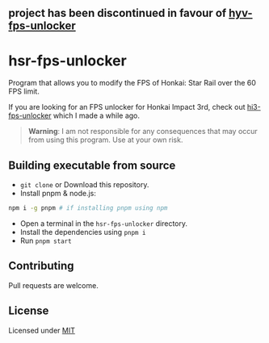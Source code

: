 ## project has been discontinued in favour of [hyv-fps-unlocker](https://github.com/dromzeh/hyv-fps-unlocker/)

# hsr-fps-unlocker

Program that allows you to modify the FPS of Honkai: Star Rail over the 60 FPS limit.

If you are looking for an FPS unlocker for Honkai Impact 3rd, check out [hi3-fps-unlocker](https://github.com/dromzeh/hi3-fps-unlocker) which I made a while ago.

> **Warning**:
> I am not responsible for any consequences that may occur from using this program. Use at your own risk.

## Building executable from source

- `git clone` or Download this repository.
- Install pnpm & node.js:

```bash
npm i -g pnpm # if installing pnpm using npm
```

- Open a terminal in the `hsr-fps-unlocker` directory.
- Install the dependencies using `pnpm i`
- Run `pnpm start`

## Contributing

Pull requests are welcome.

## License

Licensed under [MIT](https://mit.dromzeh.dev/)
